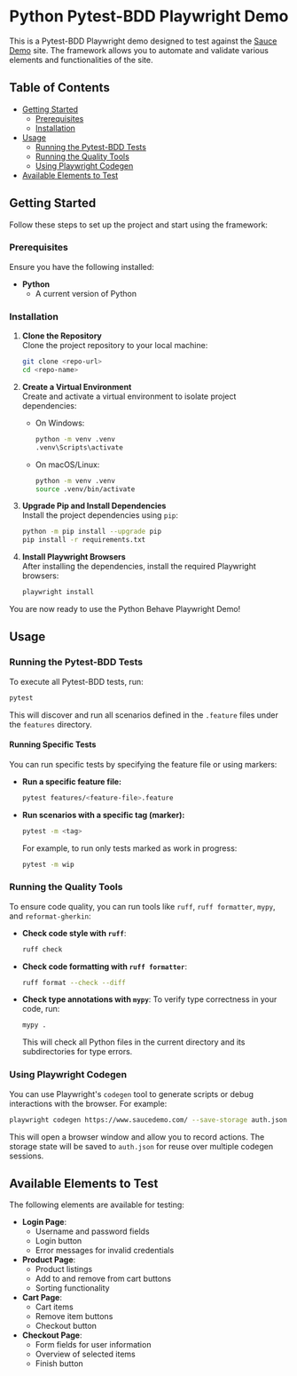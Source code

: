 # Python Pytest-BDD Playwright Demo

This is a Pytest-BDD Playwright demo designed to test against the [Sauce Demo](https://www.saucedemo.com/) site. The framework allows you to automate and validate various elements and functionalities of the site.

## Table of Contents
- [Getting Started](#getting-started)
  - [Prerequisites](#prerequisites)
  - [Installation](#installation)
- [Usage](#usage)
  - [Running the Pytest-BDD Tests](#running-the-pytest-bdd-tests)
  - [Running the Quality Tools](#running-the-quality-tools)
  - [Using Playwright Codegen](#using-playwright-codegen)
- [Available Elements to Test](#available-elements-to-test)

## Getting Started

Follow these steps to set up the project and start using the framework:

### Prerequisites

Ensure you have the following installed:
- **Python**
    - A current version of Python

### Installation

1. **Clone the Repository**  
   Clone the project repository to your local machine:
   ```sh
   git clone <repo-url>
   cd <repo-name>
   ```

2. **Create a Virtual Environment**  
   Create and activate a virtual environment to isolate project dependencies:
   - On Windows:
     ```sh
     python -m venv .venv
     .venv\Scripts\activate
     ```
   - On macOS/Linux:
     ```sh
     python -m venv .venv
     source .venv/bin/activate
     ```

3. **Upgrade Pip and Install Dependencies**  
   Install the project dependencies using `pip`:
   ```sh
   python -m pip install --upgrade pip
   pip install -r requirements.txt
   ```

4. **Install Playwright Browsers**  
   After installing the dependencies, install the required Playwright browsers:
   ```sh
   playwright install
   ```

You are now ready to use the Python Behave Playwright Demo!

## Usage

### Running the Pytest-BDD Tests

To execute all Pytest-BDD tests, run:
```sh
pytest
```
This will discover and run all scenarios defined in the `.feature` files under the `features` directory.

#### Running Specific Tests

You can run specific tests by specifying the feature file or using markers:

- **Run a specific feature file:**
  ```sh
  pytest features/<feature-file>.feature
  ```

- **Run scenarios with a specific tag (marker):**
  ```sh
  pytest -m <tag>
  ```
  For example, to run only tests marked as work in progress:
  ```sh
  pytest -m wip
  ```

### Running the Quality Tools
To ensure code quality, you can run tools like `ruff`, `ruff formatter`, `mypy`, and `reformat-gherkin`:

- **Check code style with `ruff`**:
  ```sh
  ruff check
  ```

- **Check code formatting with `ruff formatter`**:
  ```sh
  ruff format --check --diff
  ```

- **Check type annotations with `mypy`**:
  To verify type correctness in your code, run:
  ```sh
  mypy .
  ```
  This will check all Python files in the current directory and its subdirectories for type errors.

### Using Playwright Codegen
You can use Playwright's `codegen` tool to generate scripts or debug interactions with the browser. For example:
```sh
playwright codegen https://www.saucedemo.com/ --save-storage auth.json --load-storage auth.json
```
This will open a browser window and allow you to record actions. The storage state will be saved to `auth.json` for reuse over multiple codegen sessions.

## Available Elements to Test
The following elements are available for testing:
- **Login Page**:
  - Username and password fields
  - Login button
  - Error messages for invalid credentials
- **Product Page**:
  - Product listings
  - Add to and remove from cart buttons
  - Sorting functionality
- **Cart Page**:
  - Cart items
  - Remove item buttons
  - Checkout button
- **Checkout Page**:
  - Form fields for user information
  - Overview of selected items
  - Finish button